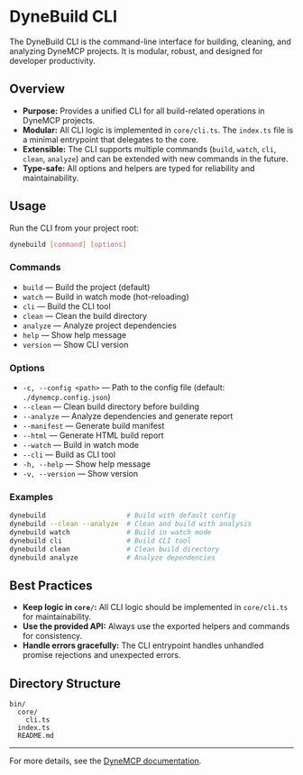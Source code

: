 # DyneBuild CLI

The DyneBuild CLI is the command-line interface for building, cleaning, and analyzing DyneMCP projects. It is modular, robust, and designed for developer productivity.

## Overview

- **Purpose:** Provides a unified CLI for all build-related operations in DyneMCP projects.
- **Modular:** All CLI logic is implemented in `core/cli.ts`. The `index.ts` file is a minimal entrypoint that delegates to the core.
- **Extensible:** The CLI supports multiple commands (`build`, `watch`, `cli`, `clean`, `analyze`) and can be extended with new commands in the future.
- **Type-safe:** All options and helpers are typed for reliability and maintainability.

## Usage

Run the CLI from your project root:

```sh
dynebuild [command] [options]
```

### Commands

- `build` — Build the project (default)
- `watch` — Build in watch mode (hot-reloading)
- `cli` — Build the CLI tool
- `clean` — Clean the build directory
- `analyze` — Analyze project dependencies
- `help` — Show help message
- `version` — Show CLI version

### Options

- `-c, --config <path>` — Path to the config file (default: `./dynemcp.config.json`)
- `--clean` — Clean build directory before building
- `--analyze` — Analyze dependencies and generate report
- `--manifest` — Generate build manifest
- `--html` — Generate HTML build report
- `--watch` — Build in watch mode
- `--cli` — Build as CLI tool
- `-h, --help` — Show help message
- `-v, --version` — Show version

### Examples

```sh
dynebuild                    # Build with default config
dynebuild --clean --analyze  # Clean and build with analysis
dynebuild watch              # Build in watch mode
dynebuild cli                # Build CLI tool
dynebuild clean              # Clean build directory
dynebuild analyze            # Analyze dependencies
```

## Best Practices

- **Keep logic in `core/`:** All CLI logic should be implemented in `core/cli.ts` for maintainability.
- **Use the provided API:** Always use the exported helpers and commands for consistency.
- **Handle errors gracefully:** The CLI entrypoint handles unhandled promise rejections and unexpected errors.

## Directory Structure

```
bin/
  core/
    cli.ts
  index.ts
  README.md
```

---

For more details, see the [DyneMCP documentation](../../../../README.md).
